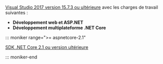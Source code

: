 [Visual Studio 2017 version 15.7.3 ou ultérieure](https://www.microsoft.com/net/download/windows) avec les charges de travail suivantes :

* **Développement web et ASP.NET**
* **Développement multiplateforme .NET Core**

::: moniker range=">= aspnetcore-2.1"

[SDK .NET Core 2.1 ou version ultérieure](https://www.microsoft.com/net/download/windows)

::: moniker-end
